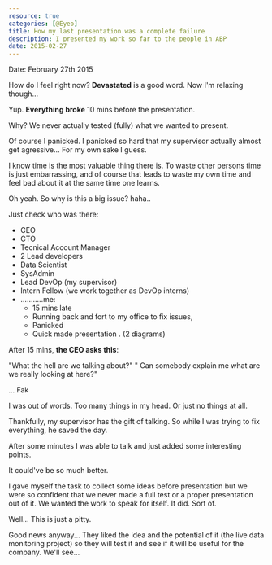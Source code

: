 ```yaml
---
resource: true
categories: [@Eyeo]
title: How my last presentation was a complete failure
description: I presented my work so far to the people in ABP
date: 2015-02-27
---
```


Date: February 27th 2015

How do I feel right now?
**Devastated** is a good word. Now I'm relaxing though...

Yup. **Everything broke** 10 mins before the presentation.

Why?
We never actually tested (fully) what we wanted to present.

Of course I panicked.
I panicked so hard that my supervisor actually almost get agressive... For my own sake I guess.

I know time is the most valuable thing there is. To waste other persons time is just embarrassing, and of course that leads to waste my own time and feel bad about it at the same time one learns.

Oh yeah. So why is this a big issue? haha.. 

Just check who was there:

 - CEO
 - CTO
 - Tecnical Account Manager
 - 2 Lead developers
 - Data Scientist
 - SysAdmin
 - Lead DevOp (my supervisor)
 - Intern Fellow (we work together as DevOp interns)
 - ...........me:
   - 15 mins late
   - Running back and fort to my office to fix issues,
   - Panicked
   - Quick made presentation . (2 diagrams)

After 15 mins, **the CEO asks this**:

"What the hell are we talking about?"
" Can somebody explain me what are we really looking at here?"

... Fak

I was out of words. Too many things in my head. Or just no things at all.

Thankfully, my supervisor has the gift of talking. So while I was trying to fix everything, he saved the day.

After some minutes I was able to talk and just added some interesting points.

It could've be so much better.

I gave myself the task to collect some ideas before presentation but we were so confident that we never made a full test or a proper presentation out of it. We wanted the work to speak for itself. It did. Sort of.

Well... This is just a pitty.

Good news anyway... They liked the idea and the potential of it (the live data monitoring project) so they will test it and see if it will be useful for the company. We'll see...
